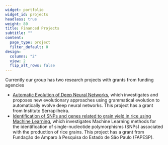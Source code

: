 ```yaml
---
widget: portfolio
widget_id: projects
headless: true
weight: 80
title: Financed Projects
subtitle: ""
content:
  page_type: project
  filter_default: 0
design:
  columns: "2"
  view: 2
  flip_alt_rows: false
---
```

Currently our group has two research projects with grants from funding agencies

* [Automatic Evolution of Deep Neural Networks](https://serrapilheira.org/pesquisadores/ricardo-cerri/), which investigates and proposes new evolutionary approaches using grammatical evolution to automatically evolve deep neural networks. This project has a grant from Instituto Serrapilheira.
* [Identification of SNPs and genes related to grain yield in rice using Machine Learning](https://bv.fapesp.br/en/auxilios/107677/identification-of-snps-and-genes-related-to-grain-yield-in-rice-using-machine-learning/), which investigates Machine Learning methods for the identification of single-nucleotide polymorphisms (SNPs) associated with the production of rice grains. This project has a grant from Fundação de Amparo à Pesquisa do Estado de São Paulo (FAPESP).